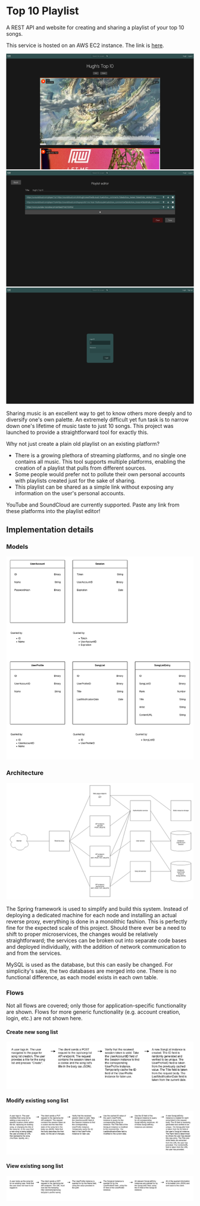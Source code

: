 # Top 10 Playlist

A REST API and website for creating and sharing a playlist of your top 10 songs.

This service is hosted on an AWS EC2 instance. The link is
[here](http://ec2-54-176-190-14.us-west-1.compute.amazonaws.com/).

![Home page](/readme_assets/screenshot_home.png)
![Editor page](/readme_assets/screenshot_editor.png)
![Login page](/readme_assets/screenshot_login.png)

Sharing music is an excellent way to get to know others more deeply and to
diversify one's own palette. An extremely difficult yet fun task is to narrow
down one's lifetime of music taste to just 10 songs. This project was launched
to provide a straightforward tool for exactly this.

Why not just create a plain old playlist on an existing platform?

- There is a growing plethora of streaming platforms, and no single one contains
all music. This tool supports multiple platforms, enabling the creation of a
playlist that pulls from different sources.
- Some people would prefer not to pollute their own personal accounts with
playlists created just for the sake of sharing.
- This playlist can be shared as a simple link without exposing any information
on the user's personal accounts.

YouTube and SoundCloud are currently supported. Paste any link from these
platforms into the playlist editor!

## Implementation details

### Models

![Models](/readme_assets/models.png)

### Architecture

![Architecture](/readme_assets/architecture.png)

The Spring framework is used to simplify and build this system. Instead of
deploying a dedicated machine for each node and installing an actual reverse
proxy, everything is done in a monolithic fashion. This is perfectly fine for
the expected scale of this project. Should there ever be a need to shift to
proper microservices, the changes would be relatively straightforward; the
services can be broken out into separate code bases and deployed individually,
with the addition of network communication to and from the services.

MySQL is used as the database, but this can easily be changed. For simplicity's
sake, the two databases are merged into one. There is no functional difference,
as each model exists in each own table.

### Flows

Not all flows are covered; only those for application-specific functionality
are shown. Flows for more generic functionality (e.g. account creation, login,
etc.) are not shown here.

#### Create new song list

![Flow: Create new song list](/readme_assets/flow_create_song_list.png)

#### Modify existing song list

![Flow: Modify existing song list](/readme_assets/flow_modify_song_list.png)

#### View existing song list

![Flow: View existing song list](/readme_assets/flow_view_song_list.png)
